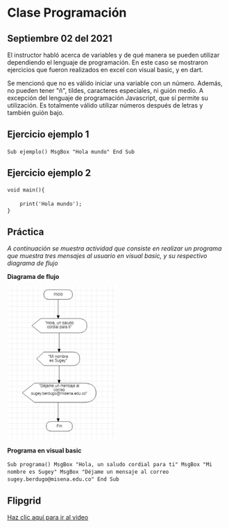 # Clase Programación 
## Septiembre 02 del 2021


El instructor habló acerca de variables y de qué manera se pueden utilizar
dependiendo el lenguaje de programación. En este caso se mostraron ejercicios
que fueron realizados en excel con visual basic, y en dart. 

Se mencionó que no es válido iniciar una variable con un número. Además, no pueden 
tener "ñ", tildes, caracteres especiales, ni guión medio. A excepción del lenguaje de programación Javascript, que sí permite su utilización. Es totalmente válido utilizar números después de letras y también guión bajo.


## Ejercicio ejemplo 1

``
Sub ejemplo()
    MsgBox "Hola mundo"
End Sub
``


## Ejercicio ejemplo 2

    
    void main(){

        print('Hola mundo');
    }        


## Práctica

_A continuación se muestra actividad que consiste en realizar un programa que muestra tres mensajes al usuario en visual basic, y su respectivo diagrama de flujo_

**Diagrama de flujo**

<img src="img/diagramadeflujosugey.jpg" width="250">


**Programa en visual basic**

  ``
  Sub programa()
    MsgBox "Hola, un saludo cordial para ti"
    MsgBox "Mi nombre es Sugey"
    MsgBox "Déjame un mensaje al correo sugey.berdugo@misena.edu.co"
    End Sub
  ``



## Flipgrid

[Haz clic aquí para ir al video](https://flipgrid.com/e3eaa9b1)
   